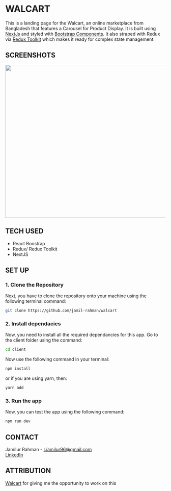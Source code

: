 # WALCART

This is a landing page for the Walcart, an online marketplace from Bangladesh that features a Carousel for Product Display. It is built using [NextJs](https://nextjs.org/) and styled with [Bootstrap Components](https://react-bootstrap.github.io/). It also straped with Redux via [Redux Toolkit](https://redux-toolkit.js.org/) which makes it ready for complex state management.

## SCREENSHOTS

<a href="url"><img src="https://cdn.discordapp.com/attachments/910610127659368459/1023064268691755091/unknown.png" height="480" width="600" ></a>

## TECH USED
* React Boostrap
* Redux/ Redux Toolkit
* NextJS

## SET UP

### 1. Clone the Repository
Next, you have to clone the repository onto your machine using the following terminal command:
```bash
git clone https://github.com/jamil-rahman/walcart
```

### 2. Install dependacies
Now, you need to install all the required dependancies for this app. Go to the client folder using the command:
```bash
cd client
```
Now use the following command in your terminal:
```bash
npm install
```
or if you are using yarn, then: 
```bash
yarn add
```

### 3. Run the app
Now, you can test the app using the following command:
```bash
npm run dev
```

## CONTACT
Jamilur Rahman - [r.jamilur96@gmail.com](r.jamilur96@gmail.com) <br>
[LinkedIn](https://www.linkedin.com/in/jamilurrahman96/)

## ATTRIBUTION
[Walcart](https://www.walcart.com/) for giving me the opportunity to work on this